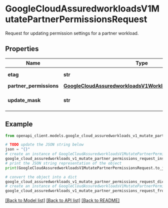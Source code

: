 # GoogleCloudAssuredworkloadsV1MutatePartnerPermissionsRequest

Request for updating permission settings for a partner workload.

## Properties

Name | Type | Description | Notes
------------ | ------------- | ------------- | -------------
**etag** | **str** | Optional. The etag of the workload. If this is provided, it must match the server&#39;s etag. | [optional] 
**partner_permissions** | [**GoogleCloudAssuredworkloadsV1WorkloadPartnerPermissions**](GoogleCloudAssuredworkloadsV1WorkloadPartnerPermissions.md) |  | [optional] 
**update_mask** | **str** | Required. The list of fields to be updated. E.g. update_mask { paths: \&quot;partner_permissions.data_logs_viewer\&quot;} | [optional] 

## Example

```python
from openapi_client.models.google_cloud_assuredworkloads_v1_mutate_partner_permissions_request import GoogleCloudAssuredworkloadsV1MutatePartnerPermissionsRequest

# TODO update the JSON string below
json = "{}"
# create an instance of GoogleCloudAssuredworkloadsV1MutatePartnerPermissionsRequest from a JSON string
google_cloud_assuredworkloads_v1_mutate_partner_permissions_request_instance = GoogleCloudAssuredworkloadsV1MutatePartnerPermissionsRequest.from_json(json)
# print the JSON string representation of the object
print(GoogleCloudAssuredworkloadsV1MutatePartnerPermissionsRequest.to_json())

# convert the object into a dict
google_cloud_assuredworkloads_v1_mutate_partner_permissions_request_dict = google_cloud_assuredworkloads_v1_mutate_partner_permissions_request_instance.to_dict()
# create an instance of GoogleCloudAssuredworkloadsV1MutatePartnerPermissionsRequest from a dict
google_cloud_assuredworkloads_v1_mutate_partner_permissions_request_from_dict = GoogleCloudAssuredworkloadsV1MutatePartnerPermissionsRequest.from_dict(google_cloud_assuredworkloads_v1_mutate_partner_permissions_request_dict)
```
[[Back to Model list]](../README.md#documentation-for-models) [[Back to API list]](../README.md#documentation-for-api-endpoints) [[Back to README]](../README.md)


